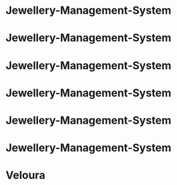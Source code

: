 # Jewellery-Management-System
# Jewellery-Management-System
# Jewellery-Management-System
# Jewellery-Management-System
# Jewellery-Management-System
# Jewellery-Management-System
# Veloura
